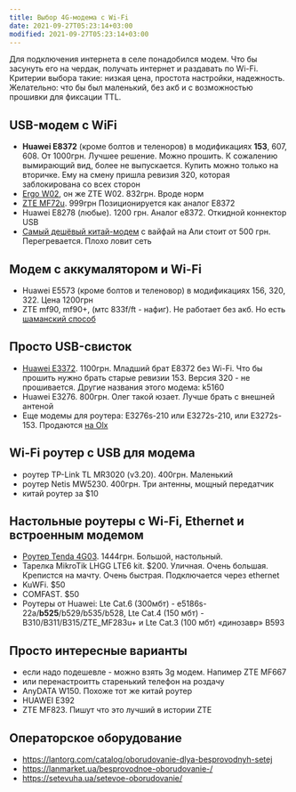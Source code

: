 ```yaml
---
title: Выбор 4G-модема с Wi-Fi
date: 2021-09-27T05:23:14+03:00
modified: 2021-09-27T05:23:14+03:00
---
```


Для подключения интернета в селе понадобился модем. Что бы засунуть его на чердак, получать интернет и раздавать по Wi-Fi.  
Критерии выбора такие: низкая цена, простота настройки, надежность. Желательно: что бы был маленький, без акб и с возможностью прошивки для фиксации TTL.

## USB-модем с WiFi
- **Huawei E8372** (кроме болтов и теленоров) в модификациях **153**, 607, 608. От 1000грн. Лучшее решение. Можно прошить. К сожалению вымирающий вид, более не выпускается. Купить можно только на вторичке. Ему на смену пришла ревизия 320, которая заблокирована со всех сторон
- [Ergo W02](https://elmir.ua/3g_4g_modems_and_routers/4g_router_ergo_w02.html), он же ZTE W02. 832грн. Вроде норм
- [ZTE MF72u](https://elmir.ua/3g_4g_modems_and_routers/4g_modem_zte_mf79u.html). 999грн Позиционируется как аналог E8372
- Huawei E8278 (любые). 1200 грн. Аналог e8372. Откидной коннектор USB
- [Самый дешёвый китай-модем](https://4pda.to/forum/index.php?showtopic=849043) с вайфай на Али стоит от 500 грн. Перегревается. Плохо ловит сеть


## Модем с аккумалятором и Wi-Fi
- Huawei E5573 (кроме болтов и теленовор) в модификациях 156, 320, 322. Цена 1200грн
- ZTE mf90, mf90+, (мтс 833f/ft - нафиг). Не работает без акб. Но есть [шаманский способ](https://4pda.to/forum/index.php?s=&showtopic=686258&view=findpost&p=63790090)

## Просто USB-свисток
- [Huawei E3372](https://elmir.ua/3g_4g_modems_and_routers/4g_modem_huawei_e3372h-320.html). 1100грн. Младший брат E8372 без Wi-Fi. Что бы прошить нужно брать старые ревизии 153. Версия 320 - не прошивается. Другие названия этого модема: k5160 
- Huawei E3276. 800грн. Олег такой юзает. Лучше брать с внешней антеной
- Еще модемы для роутера: E3276s-210 или E3272s-210, или Е3272s-153. Продаются [на Olx](https://www.olx.ua/549074468)

## Wi-Fi роутер с USB для модема
- роутер TP-Link TL MR3020 (v3.20). 400грн. Маленький
- роутер Netis MW5230. 400грн. Три антенны, мощный передатчик
- китай роутер за $10

## Настольные роутеры с Wi-Fi, Ethernet и встроенным модемом
- [Роутер Tenda 4G03](https://elmir.ua/3g_4g_modems_and_routers/4g_router_tenda_4g03.html). 1444грн. Большой, настольный.
- Тарелка MikroTik LHGG LTE6 kit. $200. Уличная. Очень большая. Крепистся на мачту. Очень быстрая. Подключается через ethernet
- KuWFi. $50
- COMFAST. $50
- Роутеры от Huawei: Lte Cat.6 (300мбт) - e5186s-22a/**b525**/b529/b535/b528, Lte Cat.4 (150 мбт) - B310/B311/B315/ZTE_MF283u+ и Lte Cat.3 (100 мбт) «динозавр» B593

## Просто интересные варианты
- если надо подешевле - можно взять 3g модем. Напимер ZTE MF667
- или перенастроитть старенький телефон на роздачу
- AnyDATA W150. Похоже тот же китай роутер
- HUAWEI E392
- ZTE MF823. Пишут что это лучший в истории ZTE

## Операторское оборудование
- <https://lantorg.com/catalog/oborudovanie-dlya-besprovodnyh-setej>
- <https://lanmarket.ua/besprovodnoe-oborudovanie-/>
- <https://setevuha.ua/setevoe-oborudovanie/>


